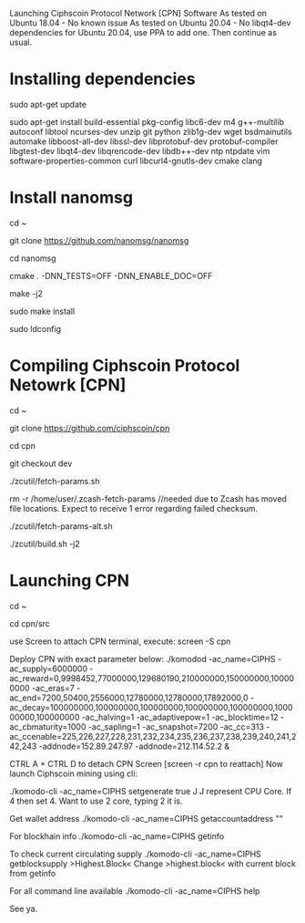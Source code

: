 Launching Ciphscoin Protocol Network [CPN] Software
As tested on Ubuntu 18.04 - No known issue
As tested on Ubuntu 20.04 - No libqt4-dev dependencies for Ubuntu 20.04, use PPA to add one. Then continue as usual.

# Installing dependencies

sudo apt-get update

sudo apt-get install build-essential pkg-config libc6-dev m4 g++-multilib autoconf libtool ncurses-dev unzip git python zlib1g-dev wget bsdmainutils automake libboost-all-dev libssl-dev libprotobuf-dev protobuf-compiler libgtest-dev libqt4-dev libqrencode-dev libdb++-dev ntp ntpdate vim software-properties-common curl libcurl4-gnutls-dev cmake clang


# Install nanomsg

cd ~

git clone https://github.com/nanomsg/nanomsg

cd nanomsg

cmake . -DNN_TESTS=OFF -DNN_ENABLE_DOC=OFF

make -j2

sudo make install

sudo ldconfig

# Compiling Ciphscoin Protocol Netowrk [CPN]

cd ~

git clone https://github.com/ciphscoin/cpn

cd cpn

git checkout dev

./zcutil/fetch-params.sh

rm -r /home/user/.zcash-fetch-params  //needed due to Zcash has moved file locations. Expect to receive 1 error regarding failed checksum.

./zcutil/fetch-params-alt.sh

./zcutil/build.sh -j2

# Launching CPN

cd ~

cd cpn/src

use Screen to attach CPN terminal, execute:
screen -S cpn

Deploy CPN with exact parameter below:
./komodod -ac_name=CIPHS -ac_supply=6000000 -ac_reward=0,9998452,77000000,129680190,210000000,150000000,100000000 -ac_eras=7 -ac_end=7200,50400,2556000,12780000,12780000,17892000,0 -ac_decay=100000000,100000000,100000000,100000000,100000000,100000000,100000000 -ac_halving=1 -ac_adaptivepow=1 -ac_blocktime=12 -ac_cbmaturity=1000 -ac_sapling=1 -ac_snapshot=7200 -ac_cc=313 -ac_ccenable=225,226,227,228,231,232,234,235,236,237,238,239,240,241,242,243 -addnode=152.89.247.97 -addnode=212.114.52.2 &

CTRL A + CTRL D to detach CPN Screen [screen -r cpn to reattach] 
Now launch Ciphscoin mining using cli:

./komodo-cli -ac_name=CIPHS setgenerate true J 
J represent CPU Core. If 4 then set 4. Want to use 2 core, typing 2 it is.

Get wallet address
./komodo-cli -ac_name=CIPHS getaccountaddress ""

For blockhain info
./komodo-cli -ac_name=CIPHS getinfo

To check current circulating supply
./komodo-cli -ac_name=CIPHS getblocksupply >Highest.Block<
Change >highest.block< with current block from getinfo

For all command line available
./komodo-cli -ac_name=CIPHS help

See ya.
